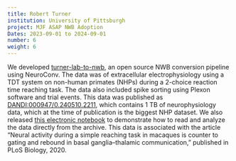 ```yaml
---
title: Robert Turner
institution: University of Pittsburgh
project: MJF ASAP NWB Adoption
Dates: 2023-09-01 to 2024-09-01
number: 6
weight: 6
---
```

We developed [turner-lab-to-nwb](https://github.com/catalystneuro/turner-lab-to-nwb), an open source NWB conversion pipeline using NeuroConv. The data was of extracellular electrophysiology using a TDT system on non-human primates (NHPs) during a 2-choice reaction time reaching task. The data also included spike sorting using Plexon software and trial events. This data was published as [DANDI:000947/0.240510.2211](https://doi.org/10.48324/dandi.000947/0.240510.2211), which contains 1 TB of neurophysiology data, which at the time of publication is the biggest NHP dataset. We also released [this electronic notebook](https://github.com/dandi/example-notebooks/blob/master/000947/TurnerLab/public_demo/000947_demo.ipynb) to demonstrate how to read and analyze the data directly from the archive. This data is associated with the article  “Neural activity during a simple reaching task in macaques is counter to gating and rebound in basal ganglia–thalamic communication,” published in PLoS Biology, 2020.